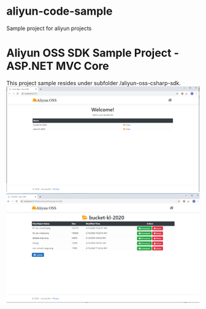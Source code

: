 # aliyun-code-sample
Sample project for aliyun projects

# Aliyun OSS SDK Sample Project - ASP.NET MVC Core
This project sample resides under subfolder /aliyun-oss-csharp-sdk.
![Aliyunlog OSS Project - Home](https://raw.githubusercontent.com/kokleong98/aliyun-code-sample/master/aliyun-oss-sample.png)
![Aliyunlog OSS Project - View](https://raw.githubusercontent.com/kokleong98/aliyun-code-sample/master/aliyun-oss-view-bucket.png)
